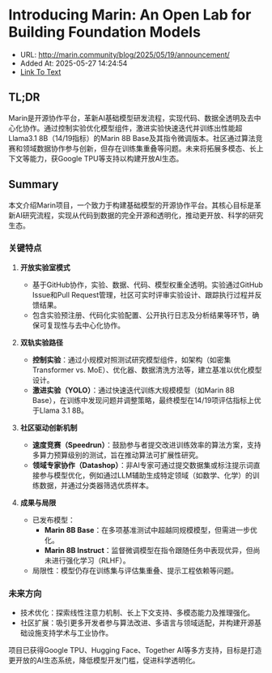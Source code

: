 # Introducing Marin: An Open Lab for Building Foundation Models
- URL: http://marin.community/blog/2025/05/19/announcement/
- Added At: 2025-05-27 14:24:54
- [Link To Text](2025-05-27-introducing-marin-an-open-lab-for-building-foundation-models_raw.md)

## TL;DR


Marin是开源协作平台，革新AI基础模型研发流程，实现代码、数据全透明及去中心化协作。通过控制实验优化模型组件，激进实验快速迭代并训练出性能超Llama3.1 8B（14/19指标）的Marin 8B Base及其指令微调版本。社区通过算法竞赛和领域数据协作参与创新，但存在训练集重叠等问题。未来将拓展多模态、长上下文等能力，获Google TPU等支持以构建开放AI生态。

## Summary


本文介绍Marin项目，一个致力于构建基础模型的开源协作平台。其核心目标是革新AI研究流程，实现从代码到数据的完全开源和透明化，推动更开放、科学的研究生态。

### 关键特点
1. **开放实验室模式**  
   - 基于GitHub协作，实验、数据、代码、模型权重全透明。实验通过GitHub Issue和Pull Request管理，社区可实时评审实验设计、跟踪执行过程并反馈结果。
   - 包含实验预注册、代码化实验配置、公开执行日志及分析结果等环节，确保可复现性与去中心化协作。

2. **双轨实验路径**  
   - **控制实验**：通过小规模对照测试研究模型组件，如架构（如密集Transformer vs. MoE）、优化器、数据清洗方法等，建立基准以优化模型设计。
   - **激进实验（YOLO）**：通过快速迭代训练大规模模型（如Marin 8B Base），在训练中发现问题并调整策略，最终模型在14/19项评估指标上优于Llama 3.1 8B。

3. **社区驱动创新机制**  
   - **速度竞赛（Speedrun）**：鼓励参与者提交改进训练效率的算法方案，支持多算力预算级别的测试，旨在推动算法可扩展性研究。
   - **领域专家协作（Datashop）**：非AI专家可通过提交数据集或标注提示词直接参与模型优化，例如通过LLM辅助生成特定领域（如数学、化学）的训练数据，并通过分类器筛选优质样本。

4. **成果与局限**  
   - 已发布模型：
     - **Marin 8B Base**：在多项基准测试中超越同规模模型，但需进一步优化。
     - **Marin 8B Instruct**：监督微调模型在指令跟随任务中表现优异，但尚未进行强化学习（RLHF）。
   - 局限性：模型仍存在训练集与评估集重叠、提示工程依赖等问题。

### 未来方向
- 技术优化：探索线性注意力机制、长上下文支持、多模态能力及推理强化。
- 社区扩展：吸引更多开发者参与算法改进、多语言与领域适配，并构建开源基础设施支持学术与工业协作。

项目已获得Google TPU、Hugging Face、Together AI等多方支持，目标是打造更开放的AI生态系统，降低模型开发门槛，促进科学透明化。
